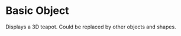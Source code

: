 Basic Object
======================

Displays a 3D teapot. Could be replaced by other objects and shapes.

